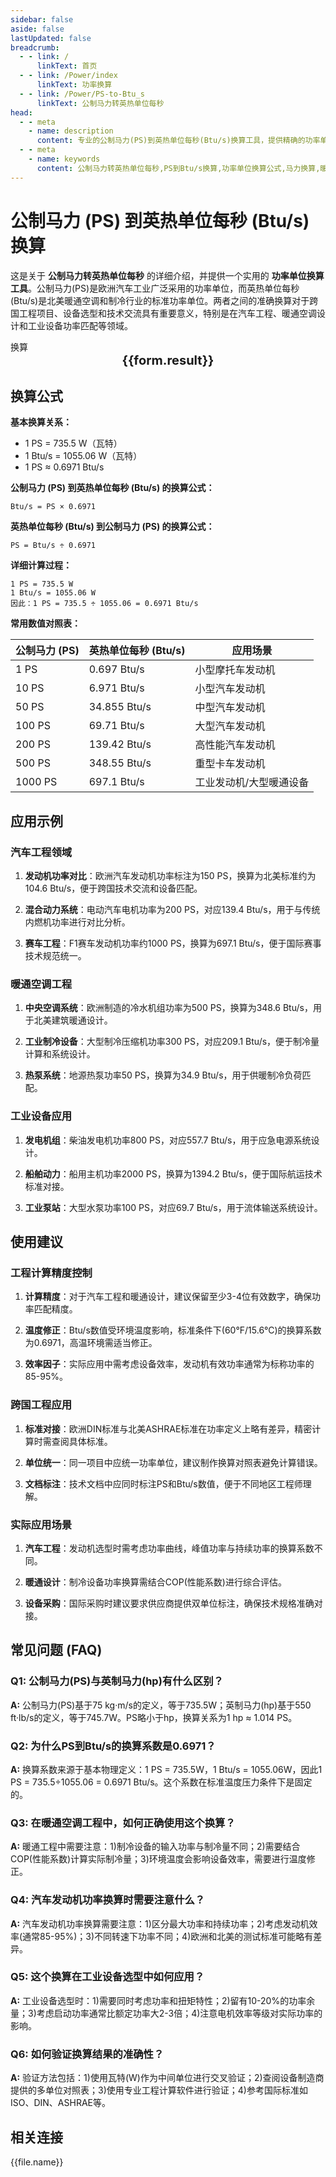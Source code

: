 ```yaml
---
sidebar: false
aside: false
lastUpdated: false
breadcrumb:
  - - link: /
      linkText: 首页
  - - link: /Power/index
      linkText: 功率换算
  - - link: /Power/PS-to-Btu_s
      linkText: 公制马力转英热单位每秒
head:
  - - meta
    - name: description
      content: 专业的公制马力(PS)到英热单位每秒(Btu/s)换算工具，提供精确的功率单位转换公式和实际应用场景。涵盖汽车马力、暖通空调、制冷设备等跨行业功率换算需求，支持PS转Btu/s在线计算。
  - - meta
    - name: keywords
      content: 公制马力转英热单位每秒,PS到Btu/s换算,功率单位换算公式,马力换算,暖通空调功率,制冷设备功率,汽车马力换算,PS换算工具,Btu/s计算,功率单位转换,欧洲马力标准,美制功率单位,跨国工程换算,暖通工程计算,空调制冷量换算
---
```

# 公制马力 (PS) 到英热单位每秒 (Btu/s) 换算

这是关于 **公制马力转英热单位每秒** 的详细介绍，并提供一个实用的 **功率单位换算工具**。公制马力(PS)是欧洲汽车工业广泛采用的功率单位，而英热单位每秒(Btu/s)是北美暖通空调和制冷行业的标准功率单位。两者之间的准确换算对于跨国工程项目、设备选型和技术交流具有重要意义，特别是在汽车工程、暖通空调设计和工业设备功率匹配等领域。

<script setup>
import { onMounted,reactive,inject ,ref  } from 'vue'
import { NButton,NForm ,NFormItem,NInput,NInputNumber,NSelect,NCard,useMessage ,NGrid ,NGi } from 'naive-ui'
import { defineClientComponent } from 'vitepress'
import { Power } from '../../files';
const convert = inject('convert')
const seoKey = [
  '公制马力转英热单位每秒', 'PS到Btu/s换算', '马力换算', '暖通空调功率', '制冷设备功率',
  '汽车马力换算', 'PS换算工具', 'Btu/s计算', '功率单位转换', '欧洲马力标准',
  '美制功率单位', '跨国工程换算', '暖通工程计算', '空调制冷量换算', '功率单位换算公式'
];
const options =  [
  { "label": "公制马力 (PS)","value": "PS" },
  { "label": "英热单位每秒 (Btu/s)","value": "Btu/s" }
];
const formRef = ref(null);
const rules = {
  number:{
    required: true,
    type: 'number',
    trigger: "blur",
    message: '请输入数字'
  },
  to:{
    required: true,
    trigger: "select",
    message: '请选择转换单位'
  },
  from:{
    required: true,
    trigger: "select",
    message: '请选择原始单位'
  }
}
const form = reactive({
  number:null,
  to:'',
  from:'',
  result:'',
  title:'公制马力转英热单位每秒',
})
const convertHandler = (e) => {
   e.preventDefault();
  formRef.value?.validate((errors)=>{
    if (!errors) {
      form.result = `${form.number}${form.from} = ${convert(form.number).from(form.from).to(form.to)}${form.to}`
    }
  })
}
</script>

<n-card title="公制马力(PS)到英热单位每秒(Btu/s)换算器" embedded :bordered="false" hoverable>
  <n-form size="large" :model="form" ref='formRef' :rules="rules">
    <n-form-item label="数值"  path="number">
      <n-input-number size="large" style="width:100%" :min="0" v-model:value="form.number"   placeholder="请输入要换算的数值" />
    </n-form-item>
    <n-form-item label="从" path="from">
      <n-select  size="large" :options="options" v-model:value="form.from" placeholder="请选择原始单位" />
    </n-form-item>
    <n-form-item label="到" path="to">
      <n-select  size="large" :options="options" v-model:value="form.to" placeholder="请选择换算单位" />
    </n-form-item>
    <n-form-item>
      <n-button type="info" style="width:100%" @click="convertHandler">换算</n-button>
    </n-form-item>
  </n-form>
  <n-card  embedded :bordered="false" hoverable>
    <div  style="text-align:center;font-size:20px;">
      <strong>{{form.result}}</strong>
    </div>
  </n-card>
  <template #footer>
    <div style="font-size:12px;color:#666;text-align:center;">
      <span v-for="(key, index) in seoKey" :key="index">
        {{ key }}<span v-if="index < seoKey.length - 1"> | </span>
      </span>
    </div>
  </template>
</n-card>

## 换算公式

**基本换算关系：**
- 1 PS = 735.5 W（瓦特）
- 1 Btu/s = 1055.06 W（瓦特）
- 1 PS ≈ 0.6971 Btu/s

**公制马力 (PS) 到英热单位每秒 (Btu/s) 的换算公式：**

```
Btu/s = PS × 0.6971
```

**英热单位每秒 (Btu/s) 到公制马力 (PS) 的换算公式：**

```
PS = Btu/s ÷ 0.6971
```

**详细计算过程：**
```
1 PS = 735.5 W
1 Btu/s = 1055.06 W
因此：1 PS = 735.5 ÷ 1055.06 = 0.6971 Btu/s
```

**常用数值对照表：**

| 公制马力 (PS) | 英热单位每秒 (Btu/s) | 应用场景 |
|---------------|---------------------|----------|
| 1 PS | 0.697 Btu/s | 小型摩托车发动机 |
| 10 PS | 6.971 Btu/s | 小型汽车发动机 |
| 50 PS | 34.855 Btu/s | 中型汽车发动机 |
| 100 PS | 69.71 Btu/s | 大型汽车发动机 |
| 200 PS | 139.42 Btu/s | 高性能汽车发动机 |
| 500 PS | 348.55 Btu/s | 重型卡车发动机 |
| 1000 PS | 697.1 Btu/s | 工业发动机/大型暖通设备 |

## 应用示例

### 汽车工程领域
1. **发动机功率对比**：欧洲汽车发动机功率标注为150 PS，换算为北美标准约为104.6 Btu/s，便于跨国技术交流和设备匹配。

2. **混合动力系统**：电动汽车电机功率为200 PS，对应139.4 Btu/s，用于与传统内燃机功率进行对比分析。

3. **赛车工程**：F1赛车发动机功率约1000 PS，换算为697.1 Btu/s，便于国际赛事技术规范统一。

### 暖通空调工程
1. **中央空调系统**：欧洲制造的冷水机组功率为500 PS，换算为348.6 Btu/s，用于北美建筑暖通设计。

2. **工业制冷设备**：大型制冷压缩机功率300 PS，对应209.1 Btu/s，便于制冷量计算和系统设计。

3. **热泵系统**：地源热泵功率50 PS，换算为34.9 Btu/s，用于供暖制冷负荷匹配。

### 工业设备应用
1. **发电机组**：柴油发电机功率800 PS，对应557.7 Btu/s，用于应急电源系统设计。

2. **船舶动力**：船用主机功率2000 PS，换算为1394.2 Btu/s，便于国际航运技术标准对接。

3. **工业泵站**：大型水泵功率100 PS，对应69.7 Btu/s，用于流体输送系统设计。

## 使用建议

### 工程计算精度控制
1. **计算精度**：对于汽车工程和暖通设计，建议保留至少3-4位有效数字，确保功率匹配精度。

2. **温度修正**：Btu/s数值受环境温度影响，标准条件下(60°F/15.6°C)的换算系数为0.6971，高温环境需适当修正。

3. **效率因子**：实际应用中需考虑设备效率，发动机有效功率通常为标称功率的85-95%。

### 跨国工程应用
1. **标准对接**：欧洲DIN标准与北美ASHRAE标准在功率定义上略有差异，精密计算时需查阅具体标准。

2. **单位统一**：同一项目中应统一功率单位，建议制作换算对照表避免计算错误。

3. **文档标注**：技术文档中应同时标注PS和Btu/s数值，便于不同地区工程师理解。

### 实际应用场景
1. **汽车工程**：发动机选型时需考虑功率曲线，峰值功率与持续功率的换算系数不同。

2. **暖通设计**：制冷设备功率换算需结合COP(性能系数)进行综合评估。

3. **设备采购**：国际采购时建议要求供应商提供双单位标注，确保技术规格准确对接。

## 常见问题 (FAQ)

### Q1: 公制马力(PS)与英制马力(hp)有什么区别？
**A:** 公制马力(PS)基于75 kg·m/s的定义，等于735.5W；英制马力(hp)基于550 ft·lb/s的定义，等于745.7W。PS略小于hp，换算关系为1 hp ≈ 1.014 PS。

### Q2: 为什么PS到Btu/s的换算系数是0.6971？
**A:** 换算系数来源于基本物理定义：1 PS = 735.5W，1 Btu/s = 1055.06W，因此1 PS = 735.5÷1055.06 = 0.6971 Btu/s。这个系数在标准温度压力条件下是固定的。

### Q3: 在暖通空调工程中，如何正确使用这个换算？
**A:** 暖通工程中需要注意：1)制冷设备的输入功率与制冷量不同；2)需要结合COP(性能系数)计算实际制冷量；3)环境温度会影响设备效率，需要进行温度修正。

### Q4: 汽车发动机功率换算时需要注意什么？
**A:** 汽车发动机功率换算需要注意：1)区分最大功率和持续功率；2)考虑发动机效率(通常85-95%)；3)不同转速下功率不同；4)欧洲和北美的测试标准可能略有差异。

### Q5: 这个换算在工业设备选型中如何应用？
**A:** 工业设备选型时：1)需要同时考虑功率和扭矩特性；2)留有10-20%的功率余量；3)考虑启动功率通常比额定功率大2-3倍；4)注意电机效率等级对实际功率的影响。

### Q6: 如何验证换算结果的准确性？
**A:** 验证方法包括：1)使用瓦特(W)作为中间单位进行交叉验证；2)查阅设备制造商提供的多单位对照表；3)使用专业工程计算软件进行验证；4)参考国际标准如ISO、DIN、ASHRAE等。

## 相关连接
<n-grid x-gap="12" :cols="2">
  <n-gi v-for="(file,index) in Power" :key="index">
    <n-button
      text
      tag="a"
      :href="file.path"
      type="info"
    >
      {{file.name}}
    </n-button>
  </n-gi>
</n-grid>